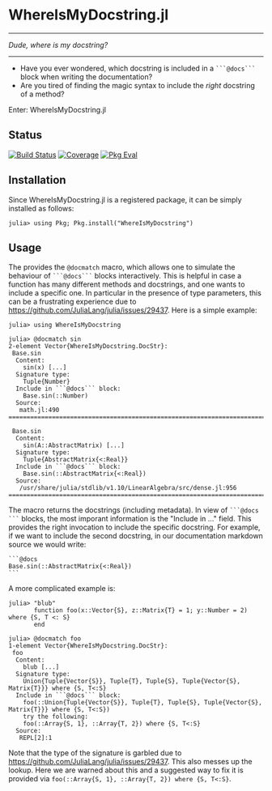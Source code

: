 # WhereIsMyDocstring.jl

---

*Dude, where is my docstring?*

---


- Have you ever wondered, which docstring is included in a ```` ```@docs``` ```` block when writing the documentation?
- Are you tired of finding the magic syntax to include the *right* docstring of a method?

Enter: WhereIsMyDocstring.jl

## Status

[![Build Status](https://github.com/thofma/WhereIsMyDocstring.jl/actions/workflows/CI.yml/badge.svg?branch=master)](https://github.com/thofma/WhereIsMyDocstring.jl/actions/workflows/CI.yml?query=branch%3Amaster)
[![Coverage](https://codecov.io/gh/thofma/WhereIsMyDocstring.jl/branch/master/graph/badge.svg)](https://codecov.io/gh/thofma/WhereIsMyDocstring.jl)
[![Pkg Eval](https://juliaci.github.io/NanosoldierReports/pkgeval_badges/W/WhereIsMyDocstring.svg)](https://juliaci.github.io/NanosoldierReports/pkgeval_badges/report.html)

## Installation

Since WhereIsMyDocstring.jl is a registered package, it can be simply installed as follows:
```
julia> using Pkg; Pkg.install("WhereIsMyDocstring")
```

## Usage

The provides the `@docmatch` macro, which allows one to simulate the behaviour of ```` ```@docs``` ```` blocks interactively. This is helpful in case a function has many different methods and docstrings, and one wants to include a specific one. In particular in the presence of type parameters, this can be a frustrating experience due to https://github.com/JuliaLang/julia/issues/29437. Here is a simple example:

```
julia> using WhereIsMyDocstring

julia> @docmatch sin
2-element Vector{WhereIsMyDocstring.DocStr}:
 Base.sin
  Content:
    sin(x) [...]
  Signature type:
    Tuple{Number}
  Include in ```@docs``` block:
    Base.sin(::Number)
  Source:
   math.jl:490
====================================================================================

 Base.sin
  Content:
    sin(A::AbstractMatrix) [...]
  Signature type:
    Tuple{AbstractMatrix{<:Real}}
  Include in ```@docs``` block:
    Base.sin(::AbstractMatrix{<:Real})
  Source:
   /usr/share/julia/stdlib/v1.10/LinearAlgebra/src/dense.jl:956
====================================================================================
```
The macro returns the docstrings (including metadata). In view of ```` ```@docs ``` ```` blocks, the most imporant information is the "Include in ..." field. This provides the right invocation to include the specific docstring. For example, if we want to include the second docstring, in our documentation markdown source we would write:
````
```@docs
Base.sin(::AbstractMatrix{<:Real})
```
````

A more complicated example is:
````julia-repl
julia> "blub"
       function foo(x::Vector{S}, z::Matrix{T} = 1; y::Number = 2) where {S, T <: S}
       end

julia> @docmatch foo
1-element Vector{WhereIsMyDocstring.DocStr}:
 foo
  Content:
    blub [...]
  Signature type:
    Union{Tuple{Vector{S}}, Tuple{T}, Tuple{S}, Tuple{Vector{S}, Matrix{T}}} where {S, T<:S}
  Include in ```@docs``` block:
    foo(::Union{Tuple{Vector{S}}, Tuple{T}, Tuple{S}, Tuple{Vector{S}, Matrix{T}}} where {S, T<:S})
    try the following:
    foo(::Array{S, 1}, ::Array{T, 2}) where {S, T<:S}
  Source:
   REPL[2]:1
````
Note that the type of the signature is garbled due to https://github.com/JuliaLang/julia/issues/29437. This also messes up the lookup. Here we are warned about this and a suggested way to fix it is provided via `foo(::Array{S, 1}, ::Array{T, 2}) where {S, T<:S}`.

